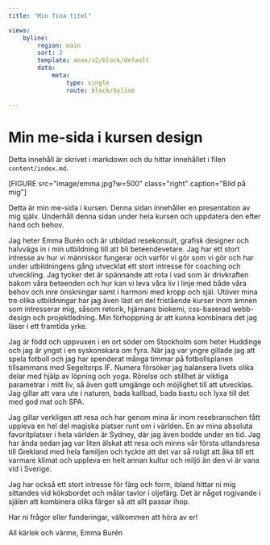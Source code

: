 ```yaml
---
title: "Min fina titel"

views:
    byline:
        region: main
        sort: 2
        template: anax/v2/block/default
        data:
            meta:
                type: single
                route: block/byline

---
```

Min me-sida i kursen design
=========================

Detta innehåll är skrivet i markdown och du hittar innehållet i filen `content/index.md`.

[FIGURE src="image/emma.jpg?w=500" class="right" caption="Bild på mig"]

Detta är min me-sida i kursen. Denna sidan innehåller en presentation av mig själv. Underhåll denna sidan under hela kursen och uppdatera den efter hand och behov.

Jag heter Emma Burén och är utbildad resekonsult, grafisk designer och halvvägs in i min utbildning till att bli beteendevetare. Jag har ett stort intresse av hur vi människor fungerar och varför vi gör som vi gör och har under utbildningens gång utvecklat ett stort intresse för coaching och utveckling. Jag tycker det är spännande att rota i vad som är drivkraften bakom våra beteenden och hur kan vi leva våra liv i linje med både våra behov och inre önskningar samt i harmoni med kropp och själ. Utöver mina tre olika utbildningar har jag även läst en del fristående kurser inom ämnen som intresserar mig, såsom retorik, hjärnans biokemi, css-baserad webb-design och projektledning. Min förhoppning är att kunna kombinera det jag läser i ett framtida yrke.

Jag är född och uppvuxen i en ort söder om Stockholm som heter Huddinge och jag är yngst i en syskonskara om fyra. När jag var yngre gillade jag att spela fotboll och jag har spenderat många timmar på fotbollsplanen tillsammans med Segeltorps IF. Numera försöker jag balansera livets olika delar med hjälp av löpning och yoga. Rörelse och stillhet är viktiga parametrar i mitt liv, så även gott umgänge och möjlighet till att utvecklas. Jag gillar att vara ute i naturen, bada kallbad, bada bastu och lyxa till det med god mat och SPA.

Jag gillar verkligen att resa och har genom mina år inom resebranschen fått uppleva en hel del magiska platser runt om i världen. En av mina absoluta favoritplatser i hela världen är Sydney, där jag även bodde under en tid. Jag har ända sedan jag var liten älskat att resa och minns vår första utlandsresa till Grekland med hela familjen och tyckte att det var så roligt att åka till ett varmare klimat och uppleva en helt annan kultur och miljö än den vi är vana vid i Sverige.

Jag har också ett stort intresse för färg och form, ibland hittar ni mig sittandes vid köksbordet och målar tavlor i oljefärg. Det är något rogivande i själen att kombinera olika färger så att allt passar ihop.

Har ni frågor eller funderingar, välkommen att höra av er!

All kärlek och värme,
Emma Burén
